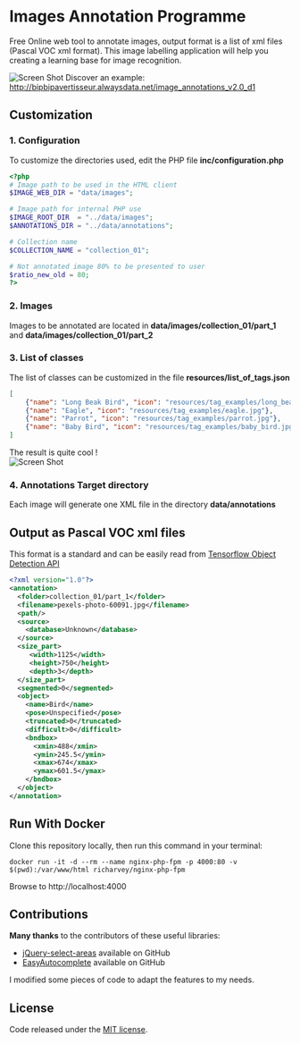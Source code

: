 # Images Annotation Programme
Free Online web tool to annotate images, output format is a list of xml files (Pascal VOC xml format). This image labelling application will help you creating a learning base for image recognition.

![Screen Shot](http://bipbipavertisseur.alwaysdata.net/example/images/screen_shot_3.jpg)
Discover an example: http://bipbipavertisseur.alwaysdata.net/image_annotations_v2.0_d1

## Customization

### 1. Configuration
To customize the directories used, edit the PHP file **inc/configuration.php**
```php
<?php
# Image path to be used in the HTML client
$IMAGE_WEB_DIR = "data/images";

# Image path for internal PHP use
$IMAGE_ROOT_DIR  = "../data/images";
$ANNOTATIONS_DIR = "../data/annotations";

# Collection name 
$COLLECTION_NAME = "collection_01";

# Not annotated image 80% to be presented to user
$ratio_new_old = 80;
?>
```
### 2. Images
Images to be annotated are located in **data/images/collection_01/part_1** and **data/images/collection_01/part_2**

### 3. List of classes

The list of classes can be customized in the file **resources/list_of_tags.json**
```json
[
	{"name": "Long Beak Bird", "icon": "resources/tag_examples/long_beak.jpg"},
	{"name": "Eagle", "icon": "resources/tag_examples/eagle.jpg"},
	{"name": "Parrot", "icon": "resources/tag_examples/parrot.jpg"},	
	{"name": "Baby Bird", "icon": "resources/tag_examples/baby_bird.jpg"}
]
```
The result is quite cool !<br />
![Screen Shot](http://bipbipavertisseur.alwaysdata.net/example/images/list_species.jpg)

### 4. Annotations Target directory 
Each image will generate one XML file in the directory **data/annotations**

## Output as Pascal VOC xml files

This format is a standard and can be easily read from [Tensorflow Object Detection API](https://github.com/tensorflow/models/tree/master/object_detection)

```xml
<?xml version="1.0"?>
<annotation>
  <folder>collection_01/part_1</folder>
  <filename>pexels-photo-60091.jpg</filename>
  <path/>
  <source>
    <database>Unknown</database>
  </source>
  <size_part>
     <width>1125</width>
     <height>750</height>
     <depth>3</depth>
  </size_part>
  <segmented>0</segmented>
  <object>
    <name>Bird</name>
    <pose>Unspecified</pose>
    <truncated>0</truncated>
    <difficult>0</difficult>
    <bndbox>
      <xmin>488</xmin>
      <ymin>245.5</ymin>
      <xmax>674</xmax>
      <ymax>601.5</ymax>
    </bndbox>
  </object>
</annotation>
```

## Run With Docker

Clone this repository locally, then run this command in your terminal:

	docker run -it -d --rm --name nginx-php-fpm -p 4000:80 -v $(pwd):/var/www/html richarvey/nginx-php-fpm
	
Browse to http://localhost:4000

## Contributions

**Many thanks** to the contributors of these useful libraries:
* [jQuery-select-areas](https://github.com/360Learning/jquery-select-areas) available on GitHub
* [EasyAutocomplete](https://github.com/pawelczak/EasyAutocomplete) available on GitHub

I modified some pieces of code to adapt the features to my needs.

## License

Code released under the <a href='http://github.com/pawelczak/EasyAutocomplete/blob/master/LICENSE.txt' > MIT license</a>.
